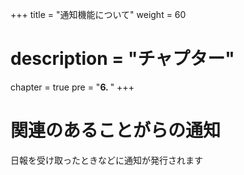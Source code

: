 +++
title = "通知機能について"
weight = 60
# description = "チャプター"
chapter = true
pre = "<b>6. </b>"
+++

# 関連のあることがらの通知

日報を受け取ったときなどに通知が発行されます
